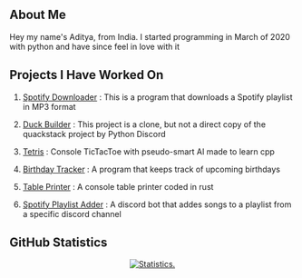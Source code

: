 <!-- ![A Tool For Converting Caffeine Into Code](https://i.pinimg.com/originals/b6/d9/e4/b6d9e4bb3642d036a207f7a83b2f9128.jpg) -->

## About Me

Hey my name's Aditya, from India. I started programming in March of 2020 with python and have since feel in love with it

## Projects I Have Worked On

1. [Spotify Downloader](https://github.com/Reverend-Toady/Spotify-Downloader)
  : This is a program that downloads a Spotify playlist in MP3 format

2. [Duck Builder](https://github.com/Reverend-Toady/Duck-Builder)
  : This project is a clone, but not a direct copy of the quackstack project by Python Discord

3. [Tetris](https://github.com/Reverend-Toady/tic-tac-toe)
  : Console TicTacToe with pseudo-smart AI made to learn cpp

4. [Birthday Tracker](https://github.com/Reverend-Toady/birthday-tracker)
  : A program that keeps track of upcoming birthdays

5. [Table Printer](https://github.com/Reverend-Toady/table-printer)
  : A console table printer coded in rust

6. [Spotify Playlist Adder](https://github.com/Reverend-Toady/Spotify-Playlist-Adder)
  : A discord bot that addes songs to a playlist from a specific discord channel
  
## GitHub Statistics

<p align=center>
<a href="https://github.com/Reverend-Toady">
  <img align="center" src="https://github-readme-stats.vercel.app/api?username=Reverend-Toady&show_icons=true&include_all_commits=true&count_private=true$show_icons=true&theme=tokyonight&hide_border=true" alt="Statistics." />
</a>
</p>
</details>
